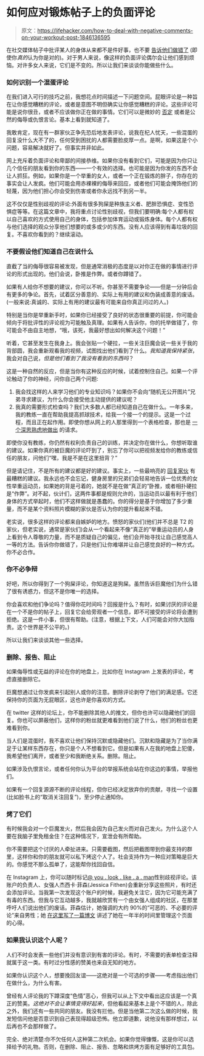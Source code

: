 # 如何应对锻炼帖子上的负面评论

> 原文：<https://lifehacker.com/how-to-deal-with-negative-comments-on-your-workout-post-1846136595>

在社交媒体帖子中批评某人的身体从来都不是件好事，也不要 [告诉他们做错了](https://lifehacker.com/should-you-give-an-unsolicited-form-check-1844390401) (即使你*真的*认为你是对的)。对于男人来说，像这样的负面评论偶尔会让他们感到烦恼。对许多女人来说，它们是不变的。所以让我们来谈谈你能做些什么。



### 如何识别一个混蛋评论

在我们进入可行的技巧之前，我想花点时间描述一下问题空间。屁眼评论是一种旨在让你感觉糟糕的评论，或者是意图不明但确实让你感觉糟糕的评论。这些评论可能是说你很丑，或者不应该做你正在做的事情。它们可以是微妙的 [否定](https://lifehacker.com/the-red-flags-to-look-out-for-when-you-start-dating-som-1758382710) 或者是公然的侮辱或仇恨言论。基本上看到就知道了。

我敢肯定，现在有一群家伙正争先恐后地发表评论，说我在杞人忧天，一些混蛋的回复没什么大不了的，任何受到困扰的人都需要脸皮厚一点。是啊，如果这是个小问题，容易解决就好了。但事实并非如此。

网上充斥着负面评论和卑鄙的间接恭维。如果你没有看到它们，可能是因为你只让几个信任的朋友看到你的东西——一个有效的选择。也可能是因为你发的东西不会让人抓狂。例如，如果你是一个举重的女人，或者一个正在锻炼的胖子，你存在的事实会让人发疯。他们可能会用赤裸裸的侮辱来回应，或者他们可能会掩饰他们的轻蔑，因为他们担心你会受到伤害或者你永远找不到另一半。

这不仅仅是性别歧视的评论:外面有很多狗屎是种族主义者、肥胖恐惧症、变性恐惧症等等。在这篇文章中，我将重点讨论性别歧视，但我们要明确:每个人都有权以自己喜欢的方式使用自己的身体，包括参加体育运动或锻炼身体。每个人都有权与他们选择的观众分享他们想要的或多或少的东西。没有人应该得到有毒垃圾的回复。不喜欢你看到的？继续滚动。

### 不要假设他们知道自己在说什么

直截了当的侮辱很容易被发现，但是通常消极的态度是以对你正在做的事情进行评论的形式出现的。他们会说，卧推是作弊。或者你蹲错了。

如果有人给你不想要的建议，你可以不听。你甚至不需要争论——但是一分钟后会有更多的争论。首先，试着区分善意的、实际上有用的建议和伪装成善意的废话。(一般来说:真诚的、实际上有用的建议最有可能来自你真正问过的人。)

特别是当你是举重新手时，如果你已经接受了良好的状态很重要的前提，你可能会倾向于将批评性的评论视为可能触及真理。如果有人告诉你，你的托举做错了，你可能会不由自主地想，“哦，该死，我最好想出如何解决这个问题！”

听着，它甚至发生在我身上。我会张贴一个硬拉，一些关注巨魔会说一些关于我的背部圆，我会重新观看我的视频，试图找出他们看到了什么。*我知道我保持紧张*，我会对自己说，*但是他们看到了我没有看到的东西吗*？

这是一种自然的反应，但是当你有这种反应的时候，试着控制住自己。如果一个评论触动了你的神经，问你自己两个问题:

1.  我会找这样的人来学习他们的专业知识吗？如果你不会向“随机无公开图片”兄弟寻求建议，为什么你会接受他主动提供的建议呢？
2.  我真的需要形式检查吗？我们大多数人都已经知道自己在做什么。一年多来，我的教练一直在帮助我提高抓球技术，给我一个接一个的提示。这是一个过程，而且正在起作用。即使你想从网上的人那里得到一个表格检查，那也是 [一个深思熟虑地做出](https://vitals.lifehacker.com/dont-ask-the-internet-for-form-checks-1836191367) 的请求。

即使你没有教练，你仍然有权利负责自己的训练，并决定你在做什么，你想听取谁的建议。如果你真的被巨魔的评论吓到了，别忘了你可以把视频发给你的教练或信任的朋友，问他们“嘿，我是不是在这里扭背？”

但是请记住，不是所有的建议都是好的建议。事实上，一些最响亮的 [回复家伙](https://lifehacker.com/dont-be-a-reply-guy-1832792226) 有最糟糕的建议。我永远也不会忘记，健身房里的兄弟们会轻易地告诉一位优秀的女性举重运动员，如果她的背是弓着的，她就不是在做“真正的”卧推，或者相扑硬拉是“作弊”。对不起，伙计们，这两件事都是规则允许的，当运动员以最有利于他们身体的方式举起时，他们不这样做就是愚蠢的。你的得分是基于你增加了多少重量，而不是某个资料照片模糊的家伙是否认为你的提升看起来不错。

老实说，很多这样的评论都来自嫉妒的地方。愤怒的家伙们(他们并不总是 T2 的家伙，但老实说，通常是家伙们)会从一个看起来不像“真正的”举重运动员的人身上看到令人尊敬的力量，而不是质疑自己的偏见，他们会开始寻找让自己感觉高人一等的方法。告诉你你做错了，只是他们让你难堪并让自己感觉良好的一种方式。你不必合作。

### 你不必争辩

好吧，所以你得到了一个狗屎评论，你知道这是狗屎。虽然告诉巨魔他们为什么错了很有诱惑力，但这不是你唯一的选择。

你会喜欢和他们争论吗？值得你花时间吗？回报是什么？有时，如果讨厌的评论是在一个不是你的帖子上，回复它会给旁观者一个信息，即不可接受的评论将会遭到拒绝。这是一件小事，但很有帮助。(注意，根据上下文，人们可能会对你大加指责。这个世界是不公平的。)

所以让我们来谈谈其他一些选择。

### 删除、报告、阻止

如果侮辱性或无益的评论在你的地盘上，比如你在 Instagram 上发表的评论，考虑直接删除它。

巨魔想通过让你发疯来引起别人或你的注意。删除评论剥夺了他们的满足感。它还保持你的页面为无屁眼区，这也许是你喜欢的方式。

在 twitter 这样的论坛上，你不能删除其他人的推文，但你也许可以隐藏他们的回复。你也可以屏蔽他们，这样你的粉丝就更难看到他们说了什么，他们的粉丝也更难看到你。

当人们是混蛋时，我不喜欢让他们保持沉默或隐藏他们。沉默和隐藏是为了当你满足于让某样东西存在，你只是个人不想看到它。但是如果有人在我的地盘上犯傻，我希望他们离开，或者至少和我断绝关系。删除。阻止。

如果涉及仇恨言论，或者任何你认为平台的举报系统会站在你这边的事情，举报他们。

如果有一个回复源源不断的评论线程，但你已经决定放弃你的贡献，寻找一个设置(比如脸书上的“取消关注回复”)，至少停止通知你。

### 烤了它们

有时候我会对一个巨魔发火，然后我会因为自己发火而对自己发火。为什么这个人要在我脑子里免租金住？在这种情况下，宣泄会有所帮助。

你不需要把这个讨厌的人牵扯进来。只需要截图，然后把截图带到你最支持的群里，这样你和你的朋友就可以私下烤这个人了。社会支持作为一种应对策略是巨大的。你感觉不那么孤单了，这能帮你找回自信。

在 Instagram 上，你可以随时标记[@ you . look . like . a . man](https://www.instagram.com/you.look.like.a.man/)性别歧视评论。该账户的负责人、女强人杰西卡·菲森(Jessica Fithen)会重新分享这些照片，有时还会添加评论。当我第一次发现这个账户的时候，我避免关注它，因为它可能充满了有毒的东西。但我与它互动越多，我就越欣赏有一个由女强人组成的社区，在那里呼吁人们说出他们的废话。菲森估计，她强调的大约 90%的“可恶的、不必要的评论”来自男性；她 [在这里写了一篇博文](https://www.youlooklikeaman.com/blogs/yllam-blog/what-ive-learned-running-a-feminist-account) 讲述了她在一年半的时间里管理这个页面的心得。

### 如果我认识这个人呢？

人们不时会发表一些他们并没有意识到有害的评论。有时，不需要的表单检查注释就属于这一类。有时过分性感的赞美也来自无知的地方。

如果你认识这个人，想要挽回友谊——这绝对是一个可选的步骤——考虑指出他们在做什么，为什么有害。

曾经有人评论我的下蹲深度“色情”恶心，但我可以从上下文中看出这应该是一个真正的赞美。*这绝对不会让事情变得好起来*，但他看起来基本上是个不错的人，除此之外，我们还有一些共同的朋友。我没有拦他。但是当他第二次这么做的时候，我发短信问他是否意识到自己表现得超级恐怖。他立即道歉，说他没有那样想过，以后再也不会那样做了。

完全、绝对清楚:你不欠任何人这种第二次机会。如果你觉得慷慨，这是你可以选择给予的礼物。否则，在删除、阻止、报告、忽略和烘烤方面有足够好的工具包。